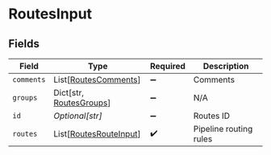 # RoutesInput


## Fields

| Field                                                             | Type                                                              | Required                                                          | Description                                                       |
| ----------------------------------------------------------------- | ----------------------------------------------------------------- | ----------------------------------------------------------------- | ----------------------------------------------------------------- |
| `comments`                                                        | List[[RoutesComments](../../models/shared/routescomments.md)]     | :heavy_minus_sign:                                                | Comments                                                          |
| `groups`                                                          | Dict[str, [RoutesGroups](../../models/shared/routesgroups.md)]    | :heavy_minus_sign:                                                | N/A                                                               |
| `id`                                                              | *Optional[str]*                                                   | :heavy_minus_sign:                                                | Routes ID                                                         |
| `routes`                                                          | List[[RoutesRouteInput](../../models/shared/routesrouteinput.md)] | :heavy_check_mark:                                                | Pipeline routing rules                                            |
